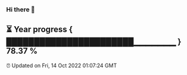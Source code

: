 ### Hi there 👋
⏳ Year progress { ███████████████████████▁▁▁▁▁▁▁ } 78.37 %
---
⏰ Updated on Fri, 14 Oct 2022 01:07:24 GMT

